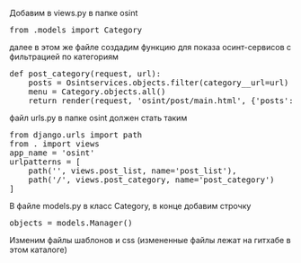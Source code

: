 Добавим в views.py в папке osint

<pre>from .models import Category</pre>

далее в этом же файле создадим функцию для показа осинт-сервисов с фильтрацией по категориям

<pre>
def post_category(request, url):
    posts = Osintservices.objects.filter(category__url=url)
    menu = Category.objects.all()
    return render(request, 'osint/post/main.html', {'posts': posts, 'menu': menu})
</pre>

файл urls.py в папке osint должен стать таким

<pre>
from django.urls import path
from . import views
app_name = 'osint'
urlpatterns = [
    path('', views.post_list, name='post_list'),
    path('<slug:url>/', views.post_category, name='post_category')
]
</pre>

В файле models.py в класс Category, в конце добавим строчку

<pre>objects = models.Manager()</pre>

Изменим файлы шаблонов и css (измененные файлы лежат на гитхабе в этом каталоге)
